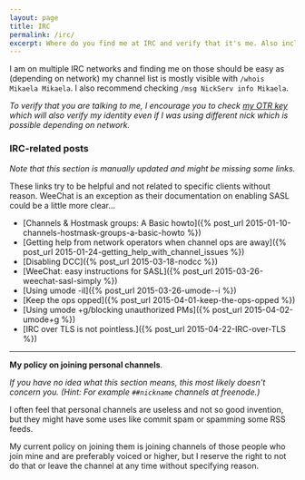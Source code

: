 ```yaml
---
layout: page
title: IRC
permalink: /irc/
excerpt: Where do you find me at IRC and verify that it's me. Also includes my IRC related posts that are hopefully helpful and my policy on joining personal channels of other people (e.g. ##channels at freenode).
---
```


I am on multiple IRC networks and finding me on those should be easy as
(depending on network) my channel list is mostly visible with
`/whois Mikaela Mikaela`. I also recommend checking
`/msg NickServ info Mikaela`.

*To verify that you are talking to me, I encourage you to check
[my OTR key] which will also verify my identity even if I was using
different nick which is possible depending on network.*

[my OTR key]: ../keys

### IRC-related posts

*Note that this section is manually updated and might be missing some
links.*

These links try to be helpful and not related to specific clients without
reason. WeeChat is an exception as their documentation on enabling SASL
could be a little more clear...

* [Channels & Hostmask groups: A Basic howto]({% post_url 2015-01-10-channels-hostmask-groups-a-basic-howto %})
* [Getting help from network operators when channel ops are away]({% post_url 2015-01-24-getting_help_with_channel_issues %})
* [Disabling DCC]({% post_url 2015-03-18-nodcc %})
* [WeeChat: easy instructions for SASL]({% post_url 2015-03-26-weechat-sasl-simply %})
* [Using umode -iI]({% post_url 2015-03-26-umode--i %})
* [Keep the ops opped]({% post_url 2015-04-01-keep-the-ops-opped %})
* [Using umode +g/blocking unauthorized PMs]({% post_url 2015-04-02-umode+g %})
* [IRC over TLS is not pointless.]({% post_url 2015-04-22-IRC-over-TLS %})

* * * * *

**My policy on joining personal channels**.

*If you have no idea what this section means, this most likely doesn't
concern you. (Hint: For example `##nickname` channels at freenode.)*

I often feel that personal channels are useless and not so good invention,
but they might have some uses like commit spam or spamming some RSS feeds.

My current policy on joining them is joining channels of those people who
join mine and are preferably voiced or higher, but I reserve the right to
not do that or leave the channel at any time without specifying reason.

